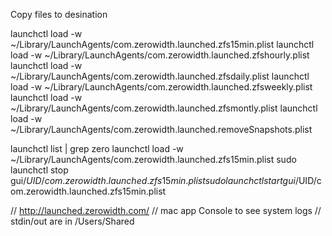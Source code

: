 Copy files to desination



launchctl load -w ~/Library/LaunchAgents/com.zerowidth.launched.zfs15min.plist
launchctl load -w ~/Library/LaunchAgents/com.zerowidth.launched.zfshourly.plist
launchctl load -w ~/Library/LaunchAgents/com.zerowidth.launched.zfsdaily.plist
launchctl load -w ~/Library/LaunchAgents/com.zerowidth.launched.zfsweekly.plist
launchctl load -w ~/Library/LaunchAgents/com.zerowidth.launched.zfsmontly.plist
launchctl load -w ~/Library/LaunchAgents/com.zerowidth.launched.removeSnapshots.plist

launchctl list | grep zero
launchctl load -w ~/Library/LaunchAgents/com.zerowidth.launched.zfs15min.plist
sudo launchctl stop gui/$UID/com.zerowidth.launched.zfs15min.plist
sudo launchctl start gui/$UID/com.zerowidth.launched.zfs15min.plist

// http://launched.zerowidth.com/
// mac app Console to see system logs
// stdin/out are in /Users/Shared
